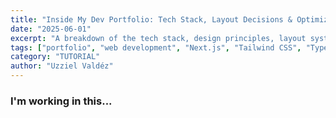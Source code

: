 ```yaml
---
title: "Inside My Dev Portfolio: Tech Stack, Layout Decisions & Optimizations"
date: "2025-06-01"
excerpt: "A breakdown of the tech stack, design principles, layout systems, and performance strategies behind the development of my personal web portfolio."
tags: ["portfolio", "web development", "Next.js", "Tailwind CSS", "TypeScript", "frontend"]
category: "TUTORIAL"
author: "Uzziel Valdéz"
---
```


### I'm working in this... 